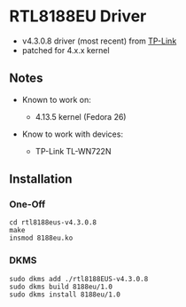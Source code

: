 # RTL8188EU Driver

 * v4.3.0.8 driver (most recent) from [TP-Link](http://www.tp-link.com/us/download/TL-WN722N_V2.html#Driver)
 * patched for 4.x.x kernel

## Notes

 * Known to work on:
   * 4.13.5 kernel (Fedora 26)

 * Know to work with devices:
   * TP-Link TL-WN722N

## Installation
### One-Off
```
cd rtl8188eus-v4.3.0.8
make
insmod 8188eu.ko
```

### DKMS
```
sudo dkms add ./rtl8188EUS-v4.3.0.8
sudo dkms build 8188eu/1.0
sudo dkms install 8188eu/1.0
```
